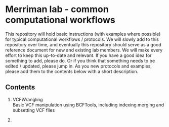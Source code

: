# Merriman lab - common computational workflows  

This repository will hold basic instructions (with examples where possible) for typical computational workflows / protocols. We will slowly add to this repository over time, and eventually this repository should serve as a good reference document for new and existing lab members. We will make every effort to keep this up-to-date and relevant. If you have a good idea for something to add, please do. Or if you think that something needs to be edited / updated, please jump in. As you new protocols and examples, please add them to the contents below with a short description.

## Contents  

  1. VCFWrangling  
     Basic VCF manipulation using BCFTools, including indexing merging and subsetting VCF files  

  2. 


